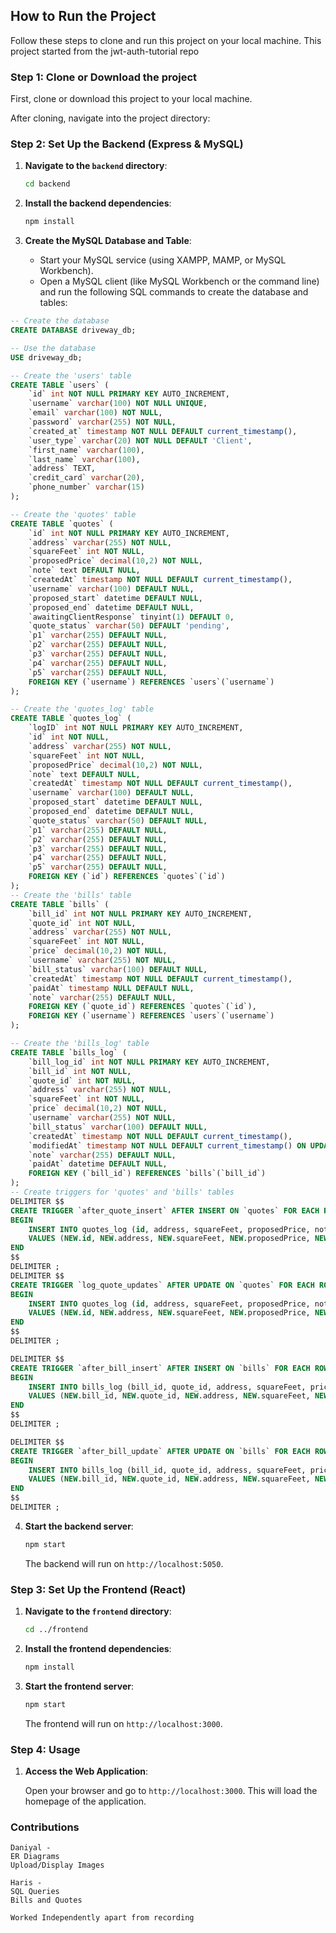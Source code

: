 ## How to Run the Project

Follow these steps to clone and run this project on your local machine. This project started from the jwt-auth-tutorial repo

### Step 1: Clone or Download the project

First, clone or download this project to your local machine.

 
After cloning, navigate into the project directory:

### Step 2: Set Up the Backend (Express & MySQL)

1. **Navigate to the `backend` directory**:

   ```bash
   cd backend
   ```

2. **Install the backend dependencies**:

   ```bash
   npm install
   ```

3. **Create the MySQL Database and Table**:

   - Start your MySQL service (using XAMPP, MAMP, or MySQL Workbench).
   - Open a MySQL client (like MySQL Workbench or the command line) and run the following SQL commands to create the database and tables:

```sql
-- Create the database
CREATE DATABASE driveway_db;

-- Use the database
USE driveway_db;

-- Create the 'users' table
CREATE TABLE `users` (
    `id` int NOT NULL PRIMARY KEY AUTO_INCREMENT,
    `username` varchar(100) NOT NULL UNIQUE,
    `email` varchar(100) NOT NULL,
    `password` varchar(255) NOT NULL,
    `created_at` timestamp NOT NULL DEFAULT current_timestamp(),
    `user_type` varchar(20) NOT NULL DEFAULT 'Client',
    `first_name` varchar(100),
    `last_name` varchar(100),
    `address` TEXT,
    `credit_card` varchar(20),
    `phone_number` varchar(15)
);

-- Create the 'quotes' table
CREATE TABLE `quotes` (
    `id` int NOT NULL PRIMARY KEY AUTO_INCREMENT,
    `address` varchar(255) NOT NULL,
    `squareFeet` int NOT NULL,
    `proposedPrice` decimal(10,2) NOT NULL,
    `note` text DEFAULT NULL,
    `createdAt` timestamp NOT NULL DEFAULT current_timestamp(),
    `username` varchar(100) DEFAULT NULL,
    `proposed_start` datetime DEFAULT NULL,
    `proposed_end` datetime DEFAULT NULL,
    `awaitingClientResponse` tinyint(1) DEFAULT 0,
    `quote_status` varchar(50) DEFAULT 'pending',
    `p1` varchar(255) DEFAULT NULL,
    `p2` varchar(255) DEFAULT NULL,
    `p3` varchar(255) DEFAULT NULL,
    `p4` varchar(255) DEFAULT NULL,
    `p5` varchar(255) DEFAULT NULL,
    FOREIGN KEY (`username`) REFERENCES `users`(`username`)
);

-- Create the 'quotes_log' table
CREATE TABLE `quotes_log` (
    `logID` int NOT NULL PRIMARY KEY AUTO_INCREMENT,
    `id` int NOT NULL,
    `address` varchar(255) NOT NULL,
    `squareFeet` int NOT NULL,
    `proposedPrice` decimal(10,2) NOT NULL,
    `note` text DEFAULT NULL,
    `createdAt` timestamp NOT NULL DEFAULT current_timestamp(),
    `username` varchar(100) DEFAULT NULL,
    `proposed_start` datetime DEFAULT NULL,
    `proposed_end` datetime DEFAULT NULL,
    `quote_status` varchar(50) DEFAULT NULL,
    `p1` varchar(255) DEFAULT NULL,
    `p2` varchar(255) DEFAULT NULL,
    `p3` varchar(255) DEFAULT NULL,
    `p4` varchar(255) DEFAULT NULL,
    `p5` varchar(255) DEFAULT NULL,
    FOREIGN KEY (`id`) REFERENCES `quotes`(`id`)
);
-- Create the 'bills' table
CREATE TABLE `bills` (
    `bill_id` int NOT NULL PRIMARY KEY AUTO_INCREMENT,
    `quote_id` int NOT NULL,
    `address` varchar(255) NOT NULL,
    `squareFeet` int NOT NULL,
    `price` decimal(10,2) NOT NULL,
    `username` varchar(255) NOT NULL,
    `bill_status` varchar(100) DEFAULT NULL,
    `createdAt` timestamp NOT NULL DEFAULT current_timestamp(),
    `paidAt` timestamp NULL DEFAULT NULL,
    `note` varchar(255) DEFAULT NULL,
    FOREIGN KEY (`quote_id`) REFERENCES `quotes`(`id`),
    FOREIGN KEY (`username`) REFERENCES `users`(`username`)
);

-- Create the 'bills_log' table
CREATE TABLE `bills_log` (
    `bill_log_id` int NOT NULL PRIMARY KEY AUTO_INCREMENT,
    `bill_id` int NOT NULL,
    `quote_id` int NOT NULL,
    `address` varchar(255) NOT NULL,
    `squareFeet` int NOT NULL,
    `price` decimal(10,2) NOT NULL,
    `username` varchar(255) NOT NULL,
    `bill_status` varchar(100) DEFAULT NULL,
    `createdAt` timestamp NOT NULL DEFAULT current_timestamp(),
    `modifiedAt` timestamp NOT NULL DEFAULT current_timestamp() ON UPDATE current_timestamp(),
    `note` varchar(255) DEFAULT NULL,
    `paidAt` datetime DEFAULT NULL,
    FOREIGN KEY (`bill_id`) REFERENCES `bills`(`bill_id`)
);
-- Create triggers for 'quotes' and 'bills' tables
DELIMITER $$
CREATE TRIGGER `after_quote_insert` AFTER INSERT ON `quotes` FOR EACH ROW 
BEGIN
    INSERT INTO quotes_log (id, address, squareFeet, proposedPrice, note, createdAt, username, proposed_start, proposed_end, quote_status, p1, p2, p3, p4, p5)
    VALUES (NEW.id, NEW.address, NEW.squareFeet, NEW.proposedPrice, NEW.note, NEW.createdAt, NEW.username, NEW.proposed_start, NEW.proposed_end, NEW.quote_status, NEW.p1, NEW.p2, NEW.p3, NEW.p4, NEW.p5);
END
$$
DELIMITER ;
DELIMITER $$
CREATE TRIGGER `log_quote_updates` AFTER UPDATE ON `quotes` FOR EACH ROW 
BEGIN
    INSERT INTO quotes_log (id, address, squareFeet, proposedPrice, note, createdAt, username, proposed_start, proposed_end, quote_status, p1, p2, p3, p4, p5)
    VALUES (NEW.id, NEW.address, NEW.squareFeet, NEW.proposedPrice, NEW.note, NOW(), NEW.username, NEW.proposed_start, NEW.proposed_end, NEW.quote_status, OLD.p1, OLD.p2, OLD.p3, OLD.p4, OLD.p5);
END
$$
DELIMITER ;

DELIMITER $$
CREATE TRIGGER `after_bill_insert` AFTER INSERT ON `bills` FOR EACH ROW 
BEGIN
    INSERT INTO bills_log (bill_id, quote_id, address, squareFeet, price, username, bill_status, createdAt, note)
    VALUES (NEW.bill_id, NEW.quote_id, NEW.address, NEW.squareFeet, NEW.price, NEW.username, NEW.bill_status, NEW.createdAt, NEW.note);
END
$$
DELIMITER ;

DELIMITER $$
CREATE TRIGGER `after_bill_update` AFTER UPDATE ON `bills` FOR EACH ROW 
BEGIN
    INSERT INTO bills_log (bill_id, quote_id, address, squareFeet, price, username, bill_status, createdAt, note, paidAt)
    VALUES (NEW.bill_id, NEW.quote_id, NEW.address, NEW.squareFeet, NEW.price, NEW.username, NEW.bill_status, OLD.createdAt, NEW.note, NEW.paidAt);
END
$$
DELIMITER ;

   ```

4. **Start the backend server**:

   ```bash
   npm start
   ```

   The backend will run on `http://localhost:5050`.

### Step 3: Set Up the Frontend (React)

1. **Navigate to the `frontend` directory**:

   ```bash
   cd ../frontend
   ```

2. **Install the frontend dependencies**:

   ```bash
   npm install
   ```

3. **Start the frontend server**:

   ```bash
   npm start
   ```

   The frontend will run on `http://localhost:3000`.

### Step 4: Usage

1. **Access the Web Application**:

   Open your browser and go to `http://localhost:3000`. This will load the homepage of the application.



### Contributions

    Daniyal -
    ER Diagrams
    Upload/Display Images

    Haris -
    SQL Queries
    Bills and Quotes

    Worked Independently apart from recording
